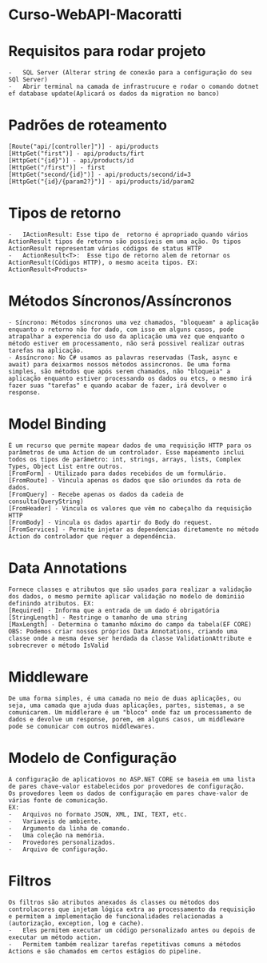 # Curso-WebAPI-Macoratti

# Requisitos para rodar projeto
	- 	SQL Server (Alterar string de conexão para a configuração do seu SQl Server)
    - 	Abrir terminal na camada de infrastrucure e rodar o comando dotnet ef database update(Aplicará os dados da migration no banco)

# Padrões de roteamento
   	[Route("api/[controller]")] - api/products
   	[HttpGet("first")] - api/products/firt
   	[HttpGet("{id}")] - api/products/id
   	[HttpGet("/first")] - first
   	[HttpGet("second/{id}")] - api/products/second/id=3
   	[HttpGet("{id}/{param2?}")] - api/products/id/param2

# Tipos de retorno
	- 	IActionResult: Esse tipo de  retorno é apropriado quando vários ActionResult tipos de retorno são possíveis em uma ação. Os tipos ActionResult representam vários códigos de status HTTP
	- 	ActionResult<T>:  Esse tipo de retorno alem de retornar os ActionResult(Códigos HTTP), o mesmo aceita tipos. EX: ActionResult<Products>
 
# Métodos Síncronos/Assíncronos
	- Síncrono: Métodos síncronos uma vez chamados, "bloqueam" a aplicação enquanto o retorno não for dado, com isso em alguns casos, pode atrapalhar a experencia do uso da aplicação uma vez que enquanto o método estiver em processamento, não será possivel realizar outras tarefas na aplicação.
	- Assíncrono: No C# usamos as palavras reservadas (Task, async e await) para deixarmos nossos métodos assincronos. De uma forma simples, são métodos que após serem chamados, não "bloqueia" a aplicação enquanto estiver processando os dados ou etcs, o mesmo irá fazer suas "tarefas" e quando acabar de fazer, irá devolver o response.

# Model Binding
	É um recurso que permite mapear dados de uma requisição HTTP para os parâmetros de uma Action de um controlador. Esse mapeamento inclui todos os tipos de parâmetro: int, strings, arrays, lists, Complex Types, Object List entre outros. 
   	[FromForm] - Utilizado para dados recebidos de um formulário.
   	[FromRoute] - Vincula apenas os dados que são oriundos da rota de dados.
   	[FromQuery] - Recebe apenas os dados da cadeia de consulta(QueryString)
   	[FromHeader] - Vincula os valores que vêm no cabeçalho da requisição HTTP
   	[FromBody] - Vincula os dados apartir do Body do request.
   	[FromServices] - Permite injetar as dependencias diretamente no método Action do controlador que requer a dependência.

# Data Annotations
	Fornece classes e atributos que são usados para realizar a validação dos dados, o mesmo permite aplicar validação no modelo de dominiio definindo atributos. EX:
	[Required] - Informa que a entrada de um dado é obrigatória
    [StringLength] - Restringe o tamanho de uma string
    [MaxLength] - Determina o tamanho máximo do campo da tabela(EF CORE)
   	OBS: Podemos criar nossos próprios Data Annotations, criando uma classe onde a mesma deve ser herdada da classe ValidationAttribute e sobrecrever o método IsValid

# Middleware
 	De uma forma simples, é uma camada no meio de duas aplicações, ou seja, uma camada que ajuda duas aplicações, partes, sistemas, a se comunicarem. Um middlerare é um "bloco" onde faz um processamento de dados e devolve um response, porem, em alguns casos, um middleware pode se comunicar com outros middlewares.

# Modelo de Configuração
	A configuração de aplicatiovos no ASP.NET CORE se baseia em uma lista de pares chave-valor estabelecidos por provedores de configuração.
   	Os provedores leem os dados de configuração em pares chave-valor de várias fonte de comunicação.
   	EX:
    -	Arquivos no formato JSON, XML, INI, TEXT, etc.
    -	Variaveis de ambiente.
    -	Argumento da linha de comando.
    -	Uma coleção na memória.
    -	Provedores personalizados.
    -	Arquivo de configuração.

# Filtros
	Os filtros são atributos anexados ás classes ou métodos dos controlacores que injetam lógica extra ao processamento da requisição e permitem a implementação de funcionalidades relacionadas a (autorização, exception, log e cache).
   	-  	Eles permitem executar um código personalizado antes ou depois de executar um método action.
   	- 	Permitem também realizar tarefas repetitivas comuns a métodos Actions e são chamados em certos estágios do pipeline.	
   